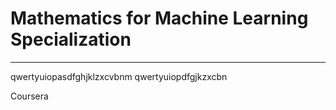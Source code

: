 # Mathematics for Machine Learning Specialization
**********************************************************************

qwertyuiopasdfghjklzxcvbnm qwertyuiopdfgjkzxcbn

Coursera
